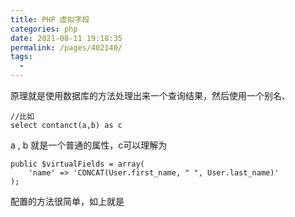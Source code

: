 ```yaml
---
title: PHP 虚拟字段
categories: php
date: 2021-08-11 19:18:35
permalink: /pages/402140/
tags: 
  - 
---
```


原理就是使用数据库的方法处理出来一个查询结果，然后使用一个别名、

```
//比如
select contanct(a,b) as c
```

a , b 就是一个普通的属性，c可以理解为

```
public $virtualFields = array(
    'name' => 'CONCAT(User.first_name, " ", User.last_name)'
);
```

配置的方法很简单，如上就是